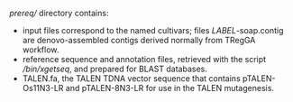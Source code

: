 *prereq/* directory contains:
* input files correspond to the named cultivars; files *LABEL*-soap.contig are denovo-assembled contigs derived normally from TRegGA workflow. 
* reference sequence and annotation files, retrieved with the script */bin/xgetseq*, and prepared for BLAST databases.
* TALEN.fa, the TALEN TDNA vector sequence that contains pTALEN-Os11N3-LR and pTALEN-8N3-LR for use in the TALEN mutagenesis.

